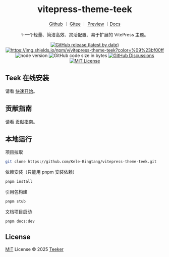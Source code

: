 <h1 align="center">vitepress-theme-teek</h1>

<div align="center">

[Github](https://github.com/Kele-Bingtang/vitepress-theme-teek) ｜ [Gitee](https://gitee.com/kele-bingtang/vitepress-theme-teek) ｜ [Preview](https://notes.teek.top/) ｜[Docs](http://vp.teek.top/)

✨一个轻量、简洁高效、灵活配置、易于扩展的 VitePress 主题。

</div>

<p align="center">
  <a title="Github release" target="_blank" href="https://github.com/Kele-Bingtang/vitepress-theme-teek/releases">
    <img alt="GitHub release (latest by date)" src="https://img.shields.io/github/v/release/Kele-Bingtang/vitepress-theme-teek?logo=github">
  </a>

  <a title="Npm Version" target="_blank" href="https://www.npmjs.com/package/vitepress-theme-teek">
    <img src="https://img.shields.io/npm/v/vitepress-theme-teek?logo=npm&color=%09%23bf00ff" alt="https://img.shields.io/npm/v/vitepress-theme-teek?color=%09%23bf00ff">
  </a>

  <img src="https://img.shields.io/badge/v18.x-x?logo=node.js&label=node" alt="node version">
  <img src="https://img.shields.io/github/languages/code-size/Kele-Bingtang/vitepress-theme-teek?logo=Visual Studio Code&logoColor=blue" alt="GitHub code size in bytes">

  <a title="GitHub Discussions" target="_blank" href="https://github.com/Kele-Bingtang/vitepress-theme-teek/discussions">
    <img src="https://img.shields.io/github/discussions/Kele-Bingtang/vitepress-theme-teek?color=9cf&logo=github" alt="GitHub Discussions">
  </a>

  <a title="MIT License" target="_blank" href="https://github.com/Kele-Bingtang/vitepress-theme-teek/blob/master/LICENSE">
    <img src="https://img.shields.io/badge/license-MIT-green.svg" alt="MIT License">
  </a>
</p>

## Teek 在线安装

请看 [快速开始](https://vp.teek.top/guide/quickstart)。

## 贡献指南

请看 [贡献指南](https://vp.teek.top/guide/contribution)。

## 本地运行

项目拉取

```bash
git clone https://github.com/Kele-Bingtang/vitepress-theme-teek.git
```

依赖安装（只能用 pnpm 安装依赖）

```bash
pnpm install
```

引用包构建

```bash
pnpm stub
```

文档项目启动

```bash
pnpm docs:dev
```

## License

[MIT](./LICENSE) License © 2025 [Teeker](https://github.com/Kele-Bingtang)
